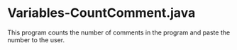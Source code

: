 # Variables-CountComment.java
This program counts the number of comments in the program and paste the number to the user.
